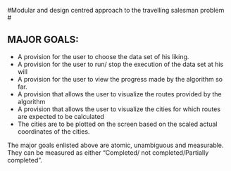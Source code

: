 #Modular and design centred approach to the travelling salesman problem # 

## MAJOR GOALS: ##
- A provision for the user to choose the data set of his liking.
- A provision for the user to run/ stop the execution of the data set at his will
- A provision for the user to view the progress made by the algorithm so far.
- A provision that allows the user to visualize the routes provided by the algorithm
- A provision that allows the user to visualize the cities for which routes are expected to
be calculated
- The cities are to be plotted on the screen based on the scaled actual coordinates of the
cities.






The major goals enlisted above are atomic, unambiguous and measurable. They can be measured as either “Completed/ not completed/Partially completed”. 
